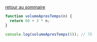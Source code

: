 [retour au sommaire](./)  

```js
function volumeApresTemps(n) {
  return 60 + 3 * n;
}

console.log(volumeApresTemps(5)); // 75
```